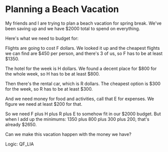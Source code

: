 # Planning a Beach Vacation

My friends and I are trying to plan a beach vacation for spring break. We've been saving up and we have $2000 total to spend on everything.

Here's what we need to budget for:

Flights are going to cost F dollars. We looked it up and the cheapest flights we can find are $450 per person, and there's 3 of us, so F has to be at least $1350.

The hotel for the week is H dollars. We found a decent place for $800 for the whole week, so H has to be at least $800.

Then there's the rental car, which is R dollars. The cheapest option is $300 for the week, so R has to be at least $300.

And we need money for food and activities, call that E for expenses. We figure we need at least $200 for that.

So we need F plus H plus R plus E to somehow fit in our $2000 budget. But when I add up the minimums: 1350 plus 800 plus 300 plus 200, that's already $2650.

Can we make this vacation happen with the money we have?

Logic: QF_LIA
